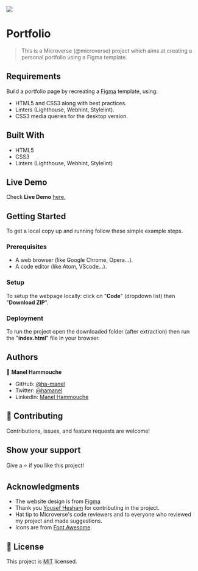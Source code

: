 ![](https://img.shields.io/badge/Microverse-blueviolet)

# Portfolio

> This is a Microverse (@microverse) project which aims at creating a personal portfolio using a Figma template.


## Requirements

Build a portfolio page by recreating a [Figma](https://www.figma.com/file/l7SqJ3ZfkAKih9sFxvWSR4/Microverse-Student-Project-1?node-id=0%3A1) template, using:
- HTML5 and CSS3 along with best practices.
- Linters (Lighthouse, Webhint, Stylelint).
- CSS3 media queries for the desktop version.

## Built With

- HTML5
- CSS3
- Linters (Lighthouse, Webhint, Stylelint)

## Live Demo

Check **Live Demo** [here.](https://ha-manel.github.io/Microverse-Portfolio/)

## Getting Started

To get a local copy up and running follow these simple example steps.

### Prerequisites

- A web browser (like Google Chrome, Opera...).
- A code editor (like Atom, VScode...).

### Setup

To setup the webpage locally: click on "**Code**" (dropdown list) then "**Download ZIP**".

### Deployment

To run the project open the downloaded folder (after extraction) then run the "**index.html**" file in your browser.

## Authors

👤 **Manel Hammouche**

- GitHub: [@ha-manel](https://github.com/ha-manel)
- Twitter: [@hamanel](https://twitter.com/ha_manel_)
- LinkedIn: [Manel Hammouche](https://www.linkedin.com/in/manel-hammouche/)

## 🤝 Contributing

Contributions, issues, and feature requests are welcome!

## Show your support

Give a ⭐️ if you like this project!

## Acknowledgments

- The website design is from [Figma](https://www.figma.com/file/l7SqJ3ZfkAKih9sFxvWSR4/Microverse-Student-Project-1?node-id=0%3A1)
- Thank you [Yousef Hesham](https://github.com/yosefHesham) for contributing in the project.
- Hat tip to Microverse's code reviewers and to everyone who reviewed my project and made suggestions.
- Icons are from [Font Awesome](https://fontawesome.com).

## 📝 License

This project is [MIT](./MIT.md) licensed.
